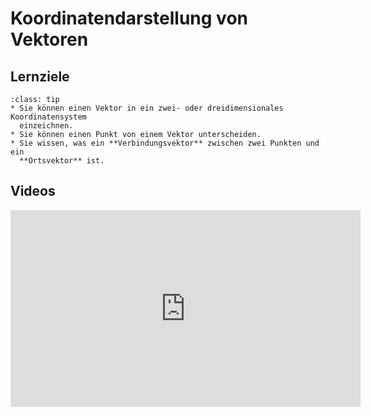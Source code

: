 # Koordinatendarstellung von Vektoren

## Lernziele

```{admonition} Lernziele 
:class: tip
* Sie können einen Vektor in ein zwei- oder dreidimensionales Koordinatensystem
  einzeichnen.
* Sie können einen Punkt von einem Vektor unterscheiden.
* Sie wissen, was ein **Verbindungsvektor** zwischen zwei Punkten und ein
  **Ortsvektor** ist.
```

## Videos

<iframe width="560" height="315" src="https://www.youtube.com/embed/uMwzh9Y61cc" title="YouTube video player" frameborder="0" allow="accelerometer; autoplay; clipboard-write; encrypted-media; gyroscope; picture-in-picture" allowfullscreen></iframe>